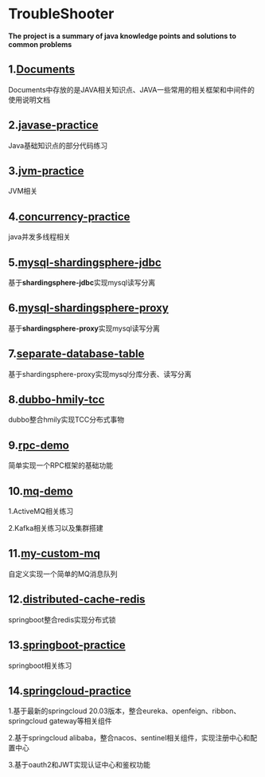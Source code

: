 # TroubleShooter

**The project is a summary of java knowledge points and solutions to common problems**

## 1.[Documents](https://github.com/nerotomato/TroubleShooter/tree/main/Documents)

Documents中存放的是JAVA相关知识点、JAVA一些常用的相关框架和中间件的使用说明文档

## 2.[javase-practice](https://github.com/nerotomato/TroubleShooter/tree/main/javase-practice)

Java基础知识点的部分代码练习

## 3.[jvm-practice](https://github.com/nerotomato/TroubleShooter/tree/main/jvm-practice)

JVM相关

## 4.[concurrency-practice](https://github.com/nerotomato/TroubleShooter/tree/main/concurrency-practice)

java并发多线程相关

## 5.[mysql-shardingsphere-jdbc](https://github.com/nerotomato/TroubleShooter/tree/main/mysql-shardingsphere-jdbc)

基于**shardingsphere-jdbc**实现mysql读写分离

## 6.[mysql-shardingsphere-proxy](https://github.com/nerotomato/TroubleShooter/tree/main/mysql-shardingsphere-proxy)

基于**shardingsphere-proxy**实现mysql读写分离

## 7.[separate-database-table](https://github.com/nerotomato/TroubleShooter/tree/main/separate-database-table)

基于shardingsphere-proxy实现mysql分库分表、读写分离

## 8.[dubbo-hmily-tcc](https://github.com/nerotomato/TroubleShooter/tree/main/dubbo-hmily-tcc)

dubbo整合hmily实现TCC分布式事物

## 9.[rpc-demo](https://github.com/nerotomato/TroubleShooter/tree/main/rpc-demo)

简单实现一个RPC框架的基础功能

## 10.[mq-demo](https://github.com/nerotomato/TroubleShooter/tree/main/mq-demo)

1.ActiveMQ相关练习

2.Kafka相关练习以及集群搭建

## 11.[my-custom-mq](https://github.com/nerotomato/TroubleShooter/tree/main/my-custom-mq)

自定义实现一个简单的MQ消息队列

## 12.[distributed-cache-redis](https://github.com/nerotomato/TroubleShooter/tree/main/distributed-cache-redis)

springboot整合redis实现分布式锁

## 13.[springboot-practice](https://github.com/nerotomato/TroubleShooter/tree/main/springboot-practice)

springboot相关练习

## 14.[springcloud-practice](https://github.com/nerotomato/TroubleShooter/tree/main/springcloud-practice)

1.基于最新的springcloud 20.03版本，整合eureka、openfeign、ribbon、springcloud gateway等相关组件

2.基于springcloud alibaba，整合nacos、sentinel相关组件，实现注册中心和配置中心

3.基于oauth2和JWT实现认证中心和鉴权功能